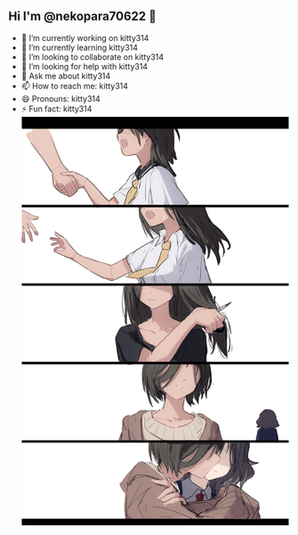 ## Hi I'm @nekopara70622 👋

- 🔭 I’m currently working on kitty314
- 🌱 I’m currently learning kitty314
- 👯 I’m looking to collaborate on kitty314
- 🤔 I’m looking for help with kitty314
- 💬 Ask me about kitty314
- 📫 How to reach me: kitty314
- 😄 Pronouns: kitty314
- ⚡ Fun fact: kitty314
![alt text](rupa2.jpg)